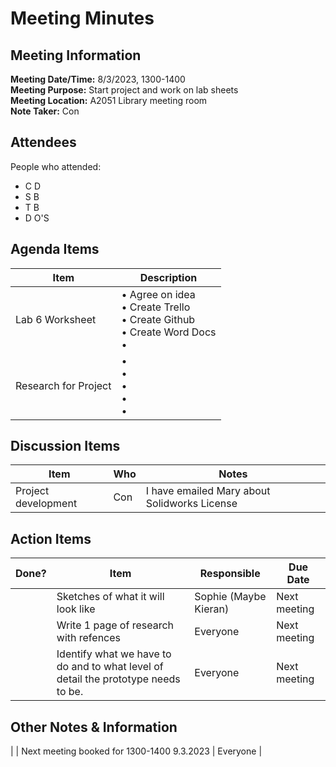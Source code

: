 # Meeting Minutes
## Meeting Information
**Meeting Date/Time:** 8/3/2023, 1300-1400  
**Meeting Purpose:** Start project and work on lab sheets  
**Meeting Location:** A2051 Library meeting room  
**Note Taker:** Con  

## Attendees
People who attended:
- C D
- S B
- T B
- D O'S

## Agenda Items

Item | Description
---- | ----
Lab 6 Worksheet | • Agree on idea<br>• Create Trello<br>• Create Github<br>• Create Word Docs <br>• 
Research for Project | • <br>• <br>• <br>• <br>• 

## Discussion Items
Item | Who | Notes |
---- | ---- | ---- |
Project development | Con | I have emailed Mary about Solidworks License |


## Action Items
| Done? | Item | Responsible | Due Date |
| ---- | ---- | ---- | ---- |
| | Sketches of what it will look like | Sophie (Maybe Kieran) | Next meeting |
| | Write 1 page of research with refences | Everyone | Next meeting |
| | Identify what we have to do and to what level of detail the prototype needs to be.| Everyone | Next meeting |



## Other Notes & Information
| | Next meeting booked for 1300-1400 9.3.2023 | Everyone |
